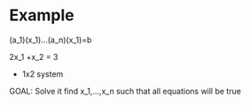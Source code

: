 # Example
(a_1)(x_1)...(a_n)(x_1)=b

2x_1 +x_2 = 3
- 1x2 system

GOAL: Solve it
find x_1,...,x_n such that all equations will be true


